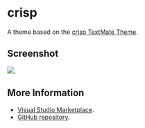 # crisp

A theme based on the [crisp TextMate Theme](http://colorsublime.com/theme/crisp).


## Screenshot
![](https://raw.githubusercontent.com/gerane/VSCodeThemes/master/gerane.Theme-crisp/screenshot.png).


## More Information
* [Visual Studio Marketplace](https://marketplace.visualstudio.com/items/gerane.Theme-crisp).
* [GitHub repository](https://github.com/gerane/VSCodeThemes).
